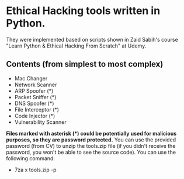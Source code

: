 # Ethical Hacking tools written in Python.
They were implemented based on scripts shown in Zaid Sabih's course "Learn Python & Ethical Hacking From Scratch" at Udemy.

## Contents (from simplest to most complex)
- Mac Changer
- Network Scanner
- ARP Spoofer (\*)
- Packet Sniffer (\*)
- DNS Spoofer (\*)
- File Interceptor (\*)
- Code Injector (\*)
- Vulnerability Scanner

<b>Files marked with asterisk (*) could be potentially used for malicious purposes, so they are password protected.</b> You can use the provided password (from CV) to unzip the tools.zip file (if you didn't receive the password, you won't be able to see the source code). You can use the following command:
- 7za x tools.zip -p
